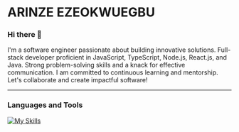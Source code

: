 # ARINZE EZEOKWUEGBU
<!-- [![Typing SVG](https://readme-typing-svg.demolab.com/?lines=Full-stack Engineer;Creative problem solver;)](https://git.io/typing-svg) -->
### Hi there 👋

I'm a software engineer passionate about building innovative solutions. Full-stack developer proficient in JavaScript, TypeScript, Node.js, React.js, and Java. Strong problem-solving skills and a knack for effective communication. I am committed to continuous learning and mentorship. Let's collaborate and create impactful software!

---
### Languages and Tools
[![My Skills](https://skillicons.dev/icons?i=html,css,js,nodejs,expressjs,python,java,spring,git,github,jenkins,aws,docker,grafana,bash,kubernetes,tailwind,figma,react,nextjs,materialui,postgresql,typescript,mongodb)](https://skillicons.dev)     
<!--
**daceze95/daceze95** is a ✨ _special_ ✨ repository because its `README.md` (this file) appears on your GitHub profile.

Here are some ideas to get you started:

- 🔭 I’m currently working on ...
- 🌱 I’m currently learning ...
- 👯 I’m looking to collaborate on ...
- 🤔 I’m looking for help with ...
- 💬 Ask me about ...
- 📫 How to reach me: ...
- 😄 Pronouns: ...
- ⚡ Fun fact: ...
-->
